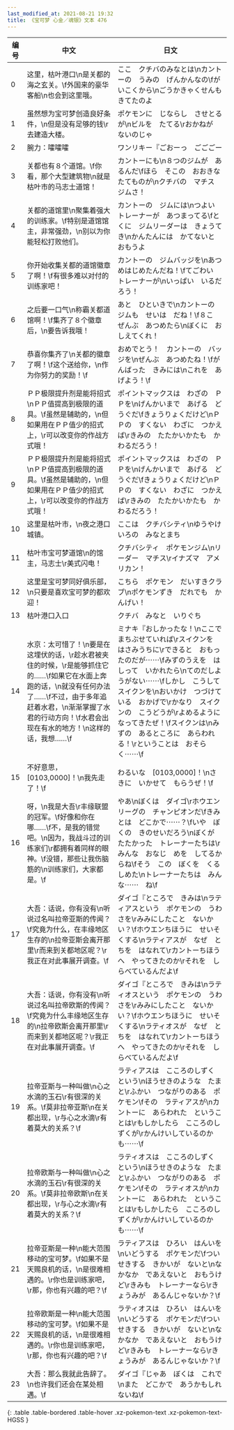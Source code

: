 ```yaml
---
last_modified_at: 2021-08-21 19:32
title: 《宝可梦 心金／魂银》文本 476
---
```

| 编号 | 中文 | 日文 |
| ---- | ---- | ---- |
| 0 | 这里，枯叶港口\n是关都的海之玄关。\f外国来的豪华客船\n也会到这里哦。 | ここ　クチバのみなとは\nカントーの　うみの　げんかんなの\fがいこくから\nごうかきゃくせんも　きてたのよ |
| 1 | 虽然想为宝可梦创造良好条件，\n但是没有足够的钱\r去建造大楼。 | ポケモンに　じならし　させとるが\nビルを　たてる\rおかねが　ないのじゃ |
| 2 | 腕力：嚯嚯嚯 | ワンリキー『ごおーっ　ごごごー |
| 3 | 关都也有８个道馆。\f你看，那个大型建筑物\n就是枯叶市的马志士道馆！ | カントーにも\n８つのジムが　あるんだ\fほら　そこの　おおきな　たてものが\nクチバの　マチス　ジムさ！ |
| 4 | 关都的道馆里\n聚集着强大的训练家。\f特别是道馆馆主，非常强劲，\n别以为你能轻松打败他们。 | カントーの　ジムには\nつよい　トレーナーが　あつまってる\fとくに　ジムリーダーは　きょうてき\nかんたんには　かてないと　おもうよ |
| 5 | 你开始收集关都的道馆徽章了啊！\f有很多难以对付的训练家吧！ | カントーの　ジムバッジを\nあつめはじめたんだね！\fてごわい　トレーナーが\nいっぱい　いるだろう！ |
| 6 | 之后要一口气\n称霸关都道馆啊！\f集齐了８个徽章后，\n要告诉我哦！ | あと　ひといきで\nカントーの　ジムも　せいは　だね！\f８こ　ぜんぶ　あつめたら\nぼくに　おしえてくれ！ |
| 7 | 恭喜你集齐了\n关都的徽章了啊！\f这个送给你，\n作为你努力的奖励！\f | おめでとう！　カントーの　バッジを\nぜんぶ　あつめたね！\fがんばった　きみには\nこれを　あげよう！\f |
| 8 | ＰＰ极限提升剂是能将招式\nＰＰ值提高到极限的道具。\f虽然是辅助的，\n但如果用在ＰＰ值少的招式上，\r可以改变你的作战方式哦！ | ポイントマックスは　わざの　ＰＰを\nげんかいまで　あげる　どうぐだ\fきょうりょくだけど\nＰＰの　すくない　わざに　つかえば\rきみの　たたかいかたも　かわるだろう！ |
| 9 | ＰＰ极限提升剂是能将招式\nＰＰ值提高到极限的道具。\f虽然是辅助的，\n但如果用在ＰＰ值少的招式上，\r可以改变你的作战方式哦！ | ポイントマックスは　わざの　ＰＰを\nげんかいまで　あげる　どうぐだ\fきょうりょくだけど\nＰＰの　すくない　わざに　つかえば\rきみの　たたかいかたも　かわるだろう！ |
| 10 | 这里是枯叶市，\n夜之港口城镇。 | ここは　クチバシティ\nゆうやけいろの　みなとまち |
| 11 | 枯叶市宝可梦道馆\n的馆主，马志士\r美式闪电！ | クチバシティ　ポケモンジム\nリーダー　マチス\rイナズマ　アメリカン！ |
| 12 | 这里是宝可梦同好俱乐部，\n只要是喜欢宝可梦的都欢迎！ | こちら　ポケモン　だいすきクラブ\nポケモンずき　だれでも　かんげい！ |
| 13 | 枯叶港口入口 | クチバ　みなと　いりぐち |
| 14 | 水京：太可惜了！\n要是在这埋伏的话，\r趁水君被夹住的时候，\r是能够抓住它的……\f如果它在水面上奔跑的话，\n就没有任何办法了……\f不过，由于多年追赶着水君，\n渐渐掌握了水君的行动方向！\f水君会出现在有水的地方！\n这样的话，我想……\f | ミナキ『おしかったな！\nここで　まちぶせていれば\rスイクンを　はさみうちに\rできると　おもったのだが⋯⋯\fみずのうえを　はしって　いかれたら\nてのだしようがない⋯⋯\fしかし　こうして　スイクンを\nおいかけ　つづけている　おかげで\rかなり　スイクンの　こうどうが\rよめるように　なってきたぜ！\fスイクンは\nみずの　あるところに　あらわれる！\rということは　おそらく⋯⋯\f |
| 15 | 不好意思，[0103,0000]！\n我先走了！\f | わるいな　[0103,0000]！\nさきに　いかせて　もらうぜ！\f |
| 16 | 呀，\n我是大吾\r丰缘联盟的冠军。\f好像和你在哪……\f不，是我的错觉吧。\n因为，我战斗过的训练家们\r都拥有着同样的眼神。\f没错，那些让我伤脑筋的\n训练家们，大家都是。\f | やあ\nぼくは　ダイゴ\rホウエンリーグの　チャンピオンだ\fきみとは　どこかで⋯⋯？\fいや　ぼくの　きのせいだろう\nぼくが　たたかった　トレーナーたちは\rみんな　おなじ　めを　してるからね\fそう　この　ぼくを　くるしめた\nトレーナーたちは　みんな⋯⋯　ね\f |
| 17 | 大吾：话说，你有没有\n听说过名叫拉帝亚斯的传闻？\f究竟为什么，在丰缘地区生存的\n拉帝亚斯会离开那里\r而来到关都地区呢？\r我正在对此事展开调查。\f | ダイゴ『ところで　きみは\nラティアスという　ポケモンの　うわさを\rみみにしたこと　ないかい？\fホウエンちほうに　せいそくする\nラティアスが　なぜ　とちを　はなれて\rカントーちほうへ　やってきたのか\rそれを　しらべているんだよ\f |
| 18 | 大吾：话说，你有没有\n听说过名叫拉帝欧斯的传闻？\f究竟为什么丰缘地区生存的\n拉帝欧斯会离开那里\r而来到关都地区呢？\r我正在对此事展开调查。\f | ダイゴ『ところで　きみは\nラティオスという　ポケモンの　うわさを\rみみにしたこと　ないかい？\fホウエンちほうに　せいそくする\nラティオスが　なぜ　とちを　はなれて\rカントーちほうへ　やってきたのか\rそれを　しらべているんだよ\f |
| 19 | 拉帝亚斯与一种叫做\n心之水滴的玉石\r有很深的关系。\f莫非拉帝亚斯\n在关都出现，\r与心之水滴\r有着莫大的关系？\f | ラティアスは　こころのしずく　という\nほうせきのような　たまと\rふかい　つながりのある　ポケモン\fその　ラティアスが\nカントーに　あらわれた　ということは\rもしかしたら　こころのしずくが\rかんけいしているのかも⋯⋯\f |
| 20 | 拉帝欧斯与一种叫做\n心之水滴的玉石\r有很深的关系。\f莫非拉帝欧斯\n在关都出现，\r与心之水滴\r有着莫大的关系？\f | ラティオスは　こころのしずく　という\nほうせきのような　たまと\rふかい　つながりのある　ポケモン\fその　ラティオスが\nカントーに　あらわれた　ということは\rもしかしたら　こころのしずくが\rかんけいしているのかも⋯⋯\f |
| 21 | 拉帝亚斯是一种\n能大范围移动的宝可梦。\f如果不是天赐良机的话，\n是很难相遇的。\r你也是训练家吧，\r那，你也有兴趣的吧？\f | ラティアスは　ひろい　はんいを\nいどうする　ポケモンだ\fついせきする　きかいが　ないと\nなかなか　であえないと　おもうけど\rきみも　トレーナーなら\rきょうみが　あるんじゃないか？\f |
| 22 | 拉帝欧斯是一种\n能大范围移动的宝可梦。\f如果不是天赐良机的话，\n是很难相遇的。\r你也是训练家吧，\r那，你也有兴趣的吧？\f | ラティオスは　ひろい　はんいを\nいどうする　ポケモンだ\fついせきする　きかいが　ないと\nなかなか　であえないと　おもうけど\rきみも　トレーナーなら\rきょうみが　あるんじゃないか？\f |
| 23 | 大吾：那么我就此告辞了。\n也许我们还会在某处相遇。\f | ダイゴ『じゃあ　ぼくは　これで\nまた　どこかで　あうかもしれないね\f |
{: .table .table-bordered .table-hover .xz-pokemon-text .xz-pokemon-text-HGSS }